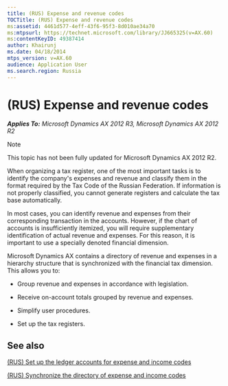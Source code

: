 ```yaml
---
title: (RUS) Expense and revenue codes
TOCTitle: (RUS) Expense and revenue codes
ms:assetid: 4461d577-4eff-43f6-95f3-8d010ae34a70
ms:mtpsurl: https://technet.microsoft.com/library/JJ665325(v=AX.60)
ms:contentKeyID: 49387414
author: Khairunj
ms.date: 04/18/2014
mtps_version: v=AX.60
audience: Application User
ms.search.region: Russia
---
```


# (RUS) Expense and revenue codes 


_**Applies To:** Microsoft Dynamics AX 2012 R3, Microsoft Dynamics AX 2012 R2_


> [!NOTE]
> <P>This topic has not been fully updated for Microsoft Dynamics AX 2012 R2.</P>



When organizing a tax register, one of the most important tasks is to identify the company's expenses and revenue and classify them in the format required by the Tax Code of the Russian Federation. If information is not properly classified, you cannot generate registers and calculate the tax base automatically.

In most cases, you can identify revenue and expenses from their corresponding transaction in the accounts. However, if the chart of accounts is insufficiently itemized, you will require supplementary identification of actual revenue and expenses. For this reason, it is important to use a specially denoted financial dimension.

Microsoft Dynamics AX contains a directory of revenue and expenses in a hierarchy structure that is synchronized with the financial tax dimension. This allows you to:

  - Group revenue and expenses in accordance with legislation.

  - Receive on-account totals grouped by revenue and expenses.

  - Simplify user procedures.

  - Set up the tax registers.

## See also

[(RUS) Set up the ledger accounts for expense and income codes](rus-set-up-the-ledger-accounts-for-expense-and-income-codes.md)

[(RUS) Synchronize the directory of expense and income codes](https://technet.microsoft.com/library/jj665243\(v=ax.60\))

  


